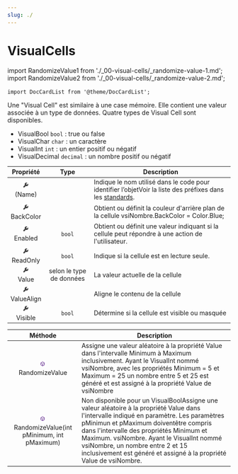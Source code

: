 ```yaml
---
slug: ./
---
```


# VisualCells

import RandomizeValue1 from './_00-visual-cells/_randomize-value-1.md';
import RandomizeValue2 from './_00-visual-cells/_randomize-value-2.md';

```mdx-code-block
import DocCardList from '@theme/DocCardList';
```

Une "Visual Cell" est similaire à une case mémoire. Elle contient une valeur associée à un type de données.
Quatre types de Visual Cell sont disponibles.

- VisualBool `bool` : true ou false
- VisualChar `char` : un caractère
- VisualInt `int` : un entier positif ou négatif
- VisualDecimal `decimal` : un nombre positif ou négatif

| Propriété | Type | Description |
| :-------: | :--: | ----------- |
| ![propriete](../../_00-shared/_propriete.png) <br/> (Name) | | Indique le nom utilisé dans le code pour identifier l’objetVoir la liste des préfixes dans les [standards](https://info.cegepmontpetit.ca/notions-csharp/documentation/identificateur/prefixes-standards). |
| ![propriete](../../_00-shared/_propriete.png) <br/> BackColor | | Obtient ou définit la couleur d'arrière plan de la cellule  vsiNombre.BackColor = Color.Blue; |
| ![propriete](../../_00-shared/_propriete.png) <br/> Enabled | `bool` | Obtient ou définit une valeur indiquant si la cellule peut répondre à une action de l'utilisateur. |
| ![propriete](../../_00-shared/_propriete.png) <br/> ReadOnly | `bool` | Indique si la cellule est en lecture seule. |
| ![propriete](../../_00-shared/_propriete.png) <br/> Value | selon le type de données | La valeur actuelle de la cellule |
| ![propriete](../../_00-shared/_propriete.png) <br/> ValueAlign | | Aligne le contenu de la cellule |
| ![propriete](../../_00-shared/_propriete.png) <br/> Visible | `bool` | Détermine si la cellule est visible ou masquée |


| Méthode | Description |
| :-----: | ----------- |
| ![méthode](../../_00-shared/_methode.png) <br/> RandomizeValue | Assigne une valeur aléatoire à la propriété Value dans l'intervalle Minimum à Maximum inclusivement. <RandomizeValue1/> Ayant le VisualInt nommé vsiNombre, avec les propriétés Minimum = 5 et Maximum = 25  un nombre entre 5 et 25 est généré et est assigné à la propriété Value de vsiNombre |
| ![méthode](../../_00-shared/_methode.png) <br/> RandomizeValue(int pMinimum, int pMaximum) | Non disponible pour un VisualBoolAssigne une valeur aléatoire à la propriété Value dans l'intervalle indiqué en paramètre. Les paramètres pMinimun et pMaximum doiventêtre compris dans l'intervalle des propriétés Minimum et Maximum. vsiNombre. <RandomizeValue2/> Ayant le VisualInt nommé vsiNombre, un nombre entre 2 et 15 inclusivement est généré et assigné à la propriété Value de vsiNombre. |

<DocCardList />
